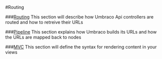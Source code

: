 #Routing

###[Routing](Routing/)
This section will describe how Umbraco Api controllers are routed and how to retreive their URLs

###[Pipeline](Pipeline/)
This section explains how Umbraco builds its URLs and how the URLs are mapped back to nodes

###[MVC](MVC/)
This section will define the syntax for rendering content in your views
